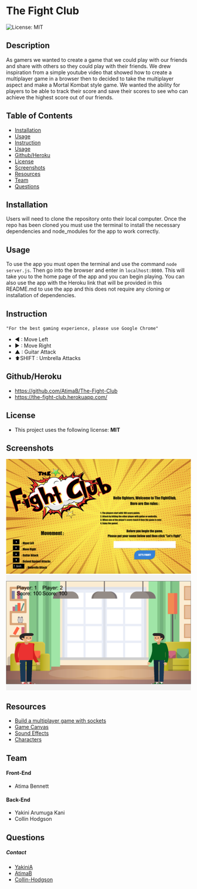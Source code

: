 # The Fight Club

![License: MIT](https://img.shields.io/badge/License-MIT-green.svg) 

## Description

As gamers we wanted to create a game that we could play with our friends and share with others so they could play with their friends. We drew inspiration from a simple youtube video that showed how to create a multiplayer game in a browser then to decided to take the multiplayer aspect and make a Mortal Kombat style game. We wanted the ability for players to be able to track their score and save their scores to see who can achieve the highest score out of our friends.

## Table of Contents

- [Installation](#Installation)
- [Usage](#Usage)
- [Instruction](#Instruction)
- [Usage](#Usage)
- [Github/Heroku](#Github/Heroku)
- [License](#License)
- [Screenshots](#Screenshots)
- [Resources](#Resources)
- [Team](#Team)
- [Questions](#Questions)

## Installation

Users will need to clone the repository onto their local computer. Once the repo has been cloned you must use the terminal to install the necessary dependencies and node_modules for the app to work correctly.

## Usage

To use the app you must open the terminal and use the command `node server.js`. Then go into the browser and enter in `localhost:8080`. This will take you to the home page of the app and you can begin playing. You can also use the app with the Heroku link that will be provided in this README.md to use the app and this does not require any cloning or installation of dependencies. 


## Instruction
`"For the best gaming experience, please use Google Chrome"`
- ◄ : Move Left
- ► : Move Right
- ▲ : Guitar Attack
- ⬆SHIFT : Umbrella Attacks

## Github/Heroku

- https://github.com/AtimaB/The-Fight-Club
- https://the-fight-club.herokuapp.com/

## License

- This project uses the following license:  **MIT** 

## Screenshots
![the-fight-club](./public/assets/images/welcomePage.png)
![Game](./public/assets/images/gamePage.png)


## Resources
- [Build a multiplayer game with sockets ](https://www.youtube.com/watch?v=a9rkpvgQUUw&t=414s)
- [Game Canvas](https://www.w3schools.com/graphics/game_canvas.asp)
- [Sound Effects](https://www.zapsplat.com/)
- [Characters](https://www.vecteezy.com/)


## Team
#### Front-End
- Atima Bennett 

#### Back-End
- Yakini Arumuga Kani 
- Collin Hodgson  

## Questions

##### Contact
* [YakiniA](https://github.com/YakiniA)
* [AtimaB](https://github.com/AtimaB)
* [Collin-Hodgson](https://github.com/Collin-Hodgson)
